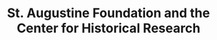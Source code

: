 ---
layout: repo
title: "St. Augustine Foundation and the Center for Historical Research"
id: 1018
permalink: repos/1018/
---
